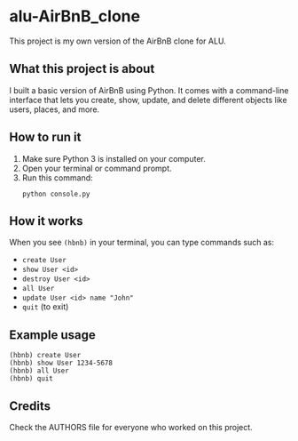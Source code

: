 
# alu-AirBnB_clone

This project is my own version of the AirBnB clone for ALU.

## What this project is about
I built a basic version of AirBnB using Python. It comes with a command-line interface that lets you create, show, update, and delete different objects like users, places, and more.

## How to run it
1. Make sure Python 3 is installed on your computer.
2. Open your terminal or command prompt.
3. Run this command:
   ```
   python console.py
   ```

## How it works
When you see `(hbnb)` in your terminal, you can type commands such as:
- `create User`
- `show User <id>`
- `destroy User <id>`
- `all User`
- `update User <id> name "John"`
- `quit` (to exit)

## Example usage
```
(hbnb) create User
(hbnb) show User 1234-5678
(hbnb) all User
(hbnb) quit
```

## Credits
Check the AUTHORS file for everyone who worked on this project.
